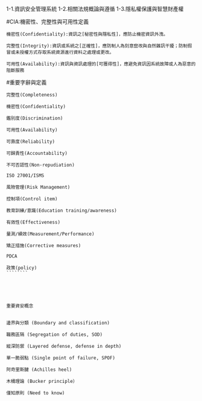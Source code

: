 1-1.資訊安全管理系統
1-2.相關法規概論與遵循
1-3.隱私權保護與智慧財產權

#CIA:機密性、完整性與可用性定義
```````
機密性(Confidentiality):資訊之[秘密性與隱私性]，應防止機密資訊外洩。

完整性(Integrity):資訊或系統之[正確性]，應防制人為刻意竄改與自然雜訊干擾；防制假冒或未授權方式存取系統資源進行資料之處理或更改。

可用性(Availability):資訊與資訊處理的[可獲得性]，應避免資訊因系統故障或人為惡意的阻斷服務
````````
#重要字辭與定義
``````````
完整性(Completeness)   

機密性(Confidentiality)

鑑別度(Discrimination)

可用性(Availability)

可靠度(Reliability)

可歸責性(Accountability)

不可否認性(Non-repudiation)

ISO 27001/ISMS 

風險管理(Risk Management)

控制項(Control item)

教育訓練/意識(Education training/awareness)

有效性(Effectiveness)

量測/績效(Measurement/Performance)

矯正措施(Corrective measures)

PDCA 

政策(policy)
````````





重要資安概念


邊界與分類 (Boundary and classification)

職務區隔 (Segregation of duties, SOD)

縱深防禦 (Layered defense, defense in depth)

單一脆弱點 (Single point of failure, SPOF)

阿奇里斯腱 (Achilles heel)

木桶理論 (Bucker principle）

僅知原則 (Need to know)
















